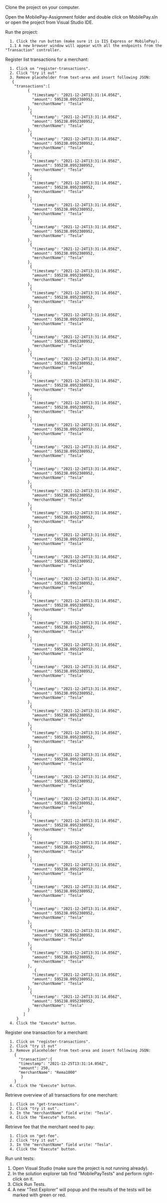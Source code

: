 Clone the project on your computer.

Open the MobilePay-Assignment folder and double click on MobilePay.sln or open the project from Visual Studio IDE.

Run the project:

      1. Click the run button (make sure it is IIS Express or MobilePay).
      1.1 A new browser window will appear with all the endpoints from the "Transaction" controller.


Register list transactions for a merchant: 

      1. Click on "register-transactions".
      2. Click "try it out"
      3. Remove placeholder from text-area and insert following JSON:
       {
        "transactions":[
              {
                "timestamp": "2021-12-24T13:31:14.056Z",
                "amount": 595238.0952380952,
                "merchantName": "Tesla"
              },
               {
                "timestamp": "2021-12-24T13:31:14.056Z",
                "amount": 595238.0952380952,
                "merchantName": "Tesla"
              },
               {
                "timestamp": "2021-12-24T13:31:14.056Z",
                "amount": 595238.0952380952,
                "merchantName": "Tesla"
              },
               {
                "timestamp": "2021-12-24T13:31:14.056Z",
                "amount": 595238.0952380952,
                "merchantName": "Tesla"
              },
               {
                "timestamp": "2021-12-24T13:31:14.056Z",
                "amount": 595238.0952380952,
                "merchantName": "Tesla"
              },
               {
                "timestamp": "2021-12-24T13:31:14.056Z",
                "amount": 595238.0952380952,
                "merchantName": "Tesla"
              },
               {
                "timestamp": "2021-12-24T13:31:14.056Z",
                "amount": 595238.0952380952,
                "merchantName": "Tesla"
              },
               {
                "timestamp": "2021-12-24T13:31:14.056Z",
                "amount": 595238.0952380952,
                "merchantName": "Tesla"
              },
               {
                "timestamp": "2021-12-24T13:31:14.056Z",
                "amount": 595238.0952380952,
                "merchantName": "Tesla"
              },
               {
                "timestamp": "2021-12-24T13:31:14.056Z",
                "amount": 595238.0952380952,
                "merchantName": "Tesla"
              },
               {
                "timestamp": "2021-12-24T13:31:14.056Z",
                "amount": 595238.0952380952,
                "merchantName": "Tesla"
              },
               {
                "timestamp": "2021-12-24T13:31:14.056Z",
                "amount": 595238.0952380952,
                "merchantName": "Tesla"
              },
               {
                "timestamp": "2021-12-24T13:31:14.056Z",
                "amount": 595238.0952380952,
                "merchantName": "Tesla"
              },
               {
                "timestamp": "2021-12-24T13:31:14.056Z",
                "amount": 595238.0952380952,
                "merchantName": "Tesla"
              },
               {
                "timestamp": "2021-12-24T13:31:14.056Z",
                "amount": 595238.0952380952,
                "merchantName": "Tesla"
              },
               {
                "timestamp": "2021-12-24T13:31:14.056Z",
                "amount": 595238.0952380952,
                "merchantName": "Tesla"
              },
               {
                "timestamp": "2021-12-24T13:31:14.056Z",
                "amount": 595238.0952380952,
                "merchantName": "Tesla"
              },
               {
                "timestamp": "2021-12-24T13:31:14.056Z",
                "amount": 595238.0952380952,
                "merchantName": "Tesla"
              },
               {
                "timestamp": "2021-12-24T13:31:14.056Z",
                "amount": 595238.0952380952,
                "merchantName": "Tesla"
              },
               {
                "timestamp": "2021-12-24T13:31:14.056Z",
                "amount": 595238.0952380952,
                "merchantName": "Tesla"
              },
               {
                "timestamp": "2021-12-24T13:31:14.056Z",
                "amount": 595238.0952380952,
                "merchantName": "Tesla"
              },
               {
                "timestamp": "2021-12-24T13:31:14.056Z",
                "amount": 595238.0952380952,
                "merchantName": "Tesla"
              },
               {
                "timestamp": "2021-12-24T13:31:14.056Z",
                "amount": 595238.0952380952,
                "merchantName": "Tesla"
              },
               {
                "timestamp": "2021-12-24T13:31:14.056Z",
                "amount": 595238.0952380952,
                "merchantName": "Tesla"
              },
               {
                "timestamp": "2021-12-24T13:31:14.056Z",
                "amount": 595238.0952380952,
                "merchantName": "Tesla"
              },
               {
                "timestamp": "2021-12-24T13:31:14.056Z",
                "amount": 595238.0952380952,
                "merchantName": "Tesla"
              },
               {
                "timestamp": "2021-12-24T13:31:14.056Z",
                "amount": 595238.0952380952,
                "merchantName": "Tesla"
              },
               {
                "timestamp": "2021-12-24T13:31:14.056Z",
                "amount": 595238.0952380952,
                "merchantName": "Tesla"
              },
               {
                "timestamp": "2021-12-24T13:31:14.056Z",
                "amount": 595238.0952380952,
                "merchantName": "Tesla"
              },
               {
                "timestamp": "2021-12-24T13:31:14.056Z",
                "amount": 595238.0952380952,
                "merchantName": "Tesla"
              },
               {
                "timestamp": "2021-12-24T13:31:14.056Z",
                "amount": 595238.0952380952,
                "merchantName": "Tesla"
              },
               {
                "timestamp": "2021-12-24T13:31:14.056Z",
                "amount": 595238.0952380952,
                "merchantName": "Tesla"
              },
               {
                "timestamp": "2021-12-24T13:31:14.056Z",
                "amount": 595238.0952380952,
                "merchantName": "Tesla"
              },
               {
                "timestamp": "2021-12-24T13:31:14.056Z",
                "amount": 595238.0952380952,
                "merchantName": "Tesla"
              },
               {
                "timestamp": "2021-12-24T13:31:14.056Z",
                "amount": 595238.0952380952,
                "merchantName": "Tesla"
              },
               {
                "timestamp": "2021-12-24T13:31:14.056Z",
                "amount": 595238.0952380952,
                "merchantName": "Tesla"
              },
               {
                "timestamp": "2021-12-24T13:31:14.056Z",
                "amount": 595238.0952380952,
                "merchantName": "Tesla"
              },
               {
                "timestamp": "2021-12-24T13:31:14.056Z",
                "amount": 595238.0952380952,
                "merchantName": "Tesla"
              },
               {
                "timestamp": "2021-12-24T13:31:14.056Z",
                "amount": 595238.0952380952,
                "merchantName": "Tesla"
              },
               {
                "timestamp": "2021-12-24T13:31:14.056Z",
                "amount": 595238.0952380952,
                "merchantName": "Tesla"
              },
                 {
                "timestamp": "2021-12-24T13:31:14.056Z",
                "amount": 595238.0952380952,
                "merchantName": "Tesla"
              },
               {
                "timestamp": "2021-12-24T13:31:14.056Z",
                "amount": 595238.0952380952,
                "merchantName": "Tesla"
              }
            ]
         }
      4. Click the "Execute" button.
 
Register one transaction for a merchant: 

      1. Click on "register-transactions".
      2. Click "try it out"
      3. Remove placeholder from text-area and insert following JSON:
        {
          "transaction":{
          "timestamp": "2021-12-25T13:31:14.056Z",
          "amount": 250,
          "merchantName": "Rema1000"
           }
        }
      4. Click the "Execute" button.

Retrieve overview of all transactions for one merchant:

      1. Click on "get-transactions".
      2. Click "try it out".
      3. In the "merchantName" field write: "Tesla".
      4. Click the "Execute" button.

Retrieve fee that the merchant need to pay:

      1. Click on "get-fee".
      2. Click "try it out".
      3. In the "merchantName" field write: "Tesla".
      4. Click the "Execute" button.
     
Run unit tests:

1. Open Visual Studio (make sure the project is not running already).
2. In the solution explorer tab find "MobilePayTests" and perform right-click on it.
3. Click Run Tests.
4. A new "Test Explorer" will popup and the results of the tests will be marked with green or red.



